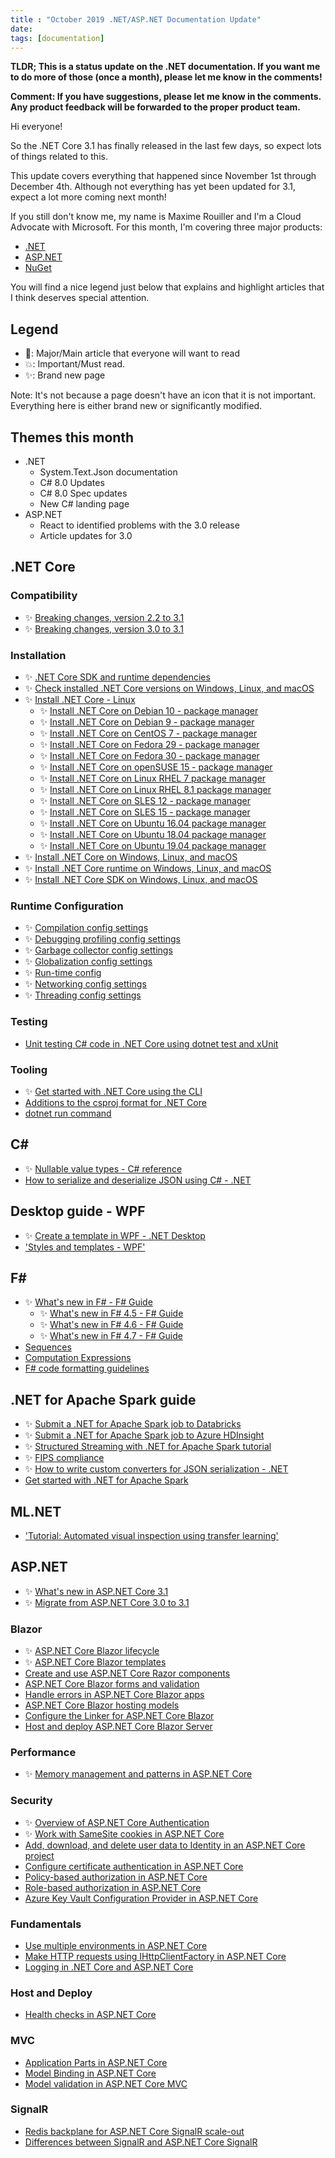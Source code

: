 ```yaml
---
title : "October 2019 .NET/ASP.NET Documentation Update"
date: 
tags: [documentation]
---
```


**TLDR; This is a status update on the .NET documentation. If you want me to do more of those (once a month), please let me know in the comments!**

**Comment: If you have suggestions, please let me know in the comments. Any product feedback will be forwarded to the proper product team.**


Hi everyone!

So the .NET Core 3.1 has finally released in the last few days, so expect lots of things related to this.

This update covers everything that happened since November 1st through December 4th. Although not everything has yet been updated for 3.1, expect a lot more coming next month!

If you still don't know me, my name is Maxime Rouiller and I'm a Cloud Advocate with Microsoft. For this month, I'm covering three major products:

* [.NET](https://github.com/dotnet/docs)
* [ASP.NET](https://github.com/aspnet/AspNetCore.Docs)
* [NuGet](https://github.com/NuGet/docs.microsoft.com-nuget)

You will find a nice legend just below that explains and highlight articles that I think deserves special attention.

## Legend

* 📢: Major/Main article that everyone will want to read
* 💥: Important/Must read.
* ✨: Brand new page

Note: It's not because a page doesn't have an icon that it is not important. Everything here is either brand new or significantly modified.

## Themes this month

* .NET
  - System.Text.Json documentation
  - C# 8.0 Updates
  - C# 8.0 Spec updates
  - New C# landing page
* ASP.NET
  - React to identified problems with the 3.0 release
  - Article updates for 3.0

## .NET Core

### Compatibility

* ✨ [Breaking changes, version 2.2 to 3.1](https://docs.microsoft.com/dotnet/core/compatibility/2.2-3.1?wt.mc_id=)
* ✨ [Breaking changes, version 3.0 to 3.1](https://docs.microsoft.com/dotnet/core/compatibility/3.0-3.1?wt.mc_id=)

### Installation

* ✨ [.NET Core SDK and runtime dependencies](https://docs.microsoft.com/dotnet/core/install/dependencies?wt.mc_id=)
* ✨ [Check installed .NET Core versions on Windows, Linux, and macOS](https://docs.microsoft.com/dotnet/core/install/how-to-detect-installed-versions?wt.mc_id=)
* ✨ [Install .NET Core - Linux](https://docs.microsoft.com/dotnet/core/install/linux-package-managers?wt.mc_id=)
  - ✨ [Install .NET Core on Debian 10 - package manager](https://docs.microsoft.com/dotnet/core/install/linux-package-manager-debian10?wt.mc_id=)
  - ✨ [Install .NET Core on Debian 9 - package manager](https://docs.microsoft.com/dotnet/core/install/linux-package-manager-debian9?wt.mc_id=)
  - ✨ [Install .NET Core on CentOS 7 - package manager](https://docs.microsoft.com/dotnet/core/install/linux-package-manager-centos7?wt.mc_id=)
  - ✨ [Install .NET Core on Fedora 29 - package manager](https://docs.microsoft.com/dotnet/core/install/linux-package-manager-fedora29?wt.mc_id=)
  - ✨ [Install .NET Core on Fedora 30 - package manager](https://docs.microsoft.com/dotnet/core/install/linux-package-manager-fedora30?wt.mc_id=)
  - ✨ [Install .NET Core on openSUSE 15 - package manager](https://docs.microsoft.com/dotnet/core/install/linux-package-manager-opensuse15?wt.mc_id=)
  - ✨ [Install .NET Core on Linux RHEL 7 package manager](https://docs.microsoft.com/dotnet/core/install/linux-package-manager-rhel7?wt.mc_id=)
  - ✨ [Install .NET Core on Linux RHEL 8.1 package manager](https://docs.microsoft.com/dotnet/core/install/linux-package-manager-rhel81?wt.mc_id=)
  - ✨ [Install .NET Core on SLES 12 - package manager](https://docs.microsoft.com/dotnet/core/install/linux-package-manager-sles12?wt.mc_id=)
  - ✨ [Install .NET Core on SLES 15 - package manager](https://docs.microsoft.com/dotnet/core/install/linux-package-manager-sles15?wt.mc_id=)
  - ✨ [Install .NET Core on Ubuntu 16.04 package manager](https://docs.microsoft.com/dotnet/core/install/linux-package-manager-ubuntu-1604?wt.mc_id=)
  - ✨ [Install .NET Core on Ubuntu 18.04 package manager](https://docs.microsoft.com/dotnet/core/install/linux-package-manager-ubuntu-1804?wt.mc_id=)
  - ✨ [Install .NET Core on Ubuntu 19.04 package manager](https://docs.microsoft.com/dotnet/core/install/linux-package-manager-ubuntu-1904?wt.mc_id=)
* ✨ [Install .NET Core on Windows, Linux, and macOS](https://docs.microsoft.com/dotnet/core/install/index?wt.mc_id=)
* ✨ [Install .NET Core runtime on Windows, Linux, and macOS](https://docs.microsoft.com/dotnet/core/install/runtime?wt.mc_id=)
* ✨ [Install .NET Core SDK on Windows, Linux, and macOS](https://docs.microsoft.com/dotnet/core/install/sdk?wt.mc_id=)

### Runtime Configuration

* ✨ [Compilation config settings](https://docs.microsoft.com/dotnet/core/run-time-config/compilation?wt.mc_id=)
* ✨ [Debugging profiling config settings](https://docs.microsoft.com/dotnet/core/run-time-config/debugging-profiling?wt.mc_id=)
* ✨ [Garbage collector config settings](https://docs.microsoft.com/dotnet/core/run-time-config/garbage-collector?wt.mc_id=)
* ✨ [Globalization config settings](https://docs.microsoft.com/dotnet/core/run-time-config/globalization?wt.mc_id=)
* ✨ [Run-time config](https://docs.microsoft.com/dotnet/core/run-time-config/index?wt.mc_id=)
* ✨ [Networking config settings](https://docs.microsoft.com/dotnet/core/run-time-config/networking?wt.mc_id=)
* ✨ [Threading config settings](https://docs.microsoft.com/dotnet/core/run-time-config/threading?wt.mc_id=)

### Testing

* [Unit testing C# code in .NET Core using dotnet test and xUnit](https://docs.microsoft.com/dotnet/core/testing/unit-testing-with-dotnet-test?wt.mc_id=)

### Tooling

* ✨ [Get started with .NET Core using the CLI](https://docs.microsoft.com/dotnet/core/tutorials/using-with-xplat-cli?wt.mc_id=)
* [Additions to the csproj format for .NET Core](https://docs.microsoft.com/dotnet/core/tools/csproj?wt.mc_id=)
* [dotnet run command](https://docs.microsoft.com/dotnet/core/tools/dotnet-run?wt.mc_id=)

## C\#

* ✨ [Nullable value types - C# reference](https://docs.microsoft.com/dotnet/csharp/language-reference/builtin-types/nullable-value-types?wt.mc_id=)
* [How to serialize and deserialize JSON using C# - .NET](https://docs.microsoft.com/dotnet/standard/serialization/system-text-json-how-to?wt.mc_id=)

## Desktop guide - WPF

* ✨ [Create a template in WPF - .NET Desktop](https://docs.microsoft.com/dotnet/desktop-wpf/themes/how-to-create-apply-template?wt.mc_id=)
* ['Styles and templates - WPF'](https://docs.microsoft.com/dotnet/desktop-wpf/fundamentals/styles-templates-overview?wt.mc_id=)

## F\#

* ✨ [What's new in F# - F# Guide](https://docs.microsoft.com/dotnet/fsharp/whats-new/index?wt.mc_id=)
  - ✨ [What's new in F# 4.5 - F# Guide](https://docs.microsoft.com/dotnet/fsharp/whats-new/fsharp-45?wt.mc_id=)
  - ✨ [What's new in F# 4.6 - F# Guide](https://docs.microsoft.com/dotnet/fsharp/whats-new/fsharp-46?wt.mc_id=)
  - ✨ [What's new in F# 4.7 - F# Guide](https://docs.microsoft.com/dotnet/fsharp/whats-new/fsharp-47?wt.mc_id=)
* [Sequences](https://docs.microsoft.com/dotnet/fsharp/language-reference/sequences?wt.mc_id=)
* [Computation Expressions](https://docs.microsoft.com/dotnet/fsharp/language-reference/computation-expressions?wt.mc_id=)
* [F# code formatting guidelines](https://docs.microsoft.com/dotnet/fsharp/style-guide/formatting?wt.mc_id=)

## .NET for Apache Spark guide

* ✨ [Submit a .NET for Apache Spark job to Databricks](https://docs.microsoft.com/dotnet/spark/how-to-guides/databricks-deploy-methods?wt.mc_id=)
* ✨ [Submit a .NET for Apache Spark job to Azure HDInsight](https://docs.microsoft.com/dotnet/spark/how-to-guides/hdinsight-deploy-methods?wt.mc_id=)
* ✨ [Structured Streaming with .NET for Apache Spark tutorial](https://docs.microsoft.com/dotnet/spark/tutorials/streaming?wt.mc_id=)
* ✨ [FIPS compliance](https://docs.microsoft.com/dotnet/standard/security/fips-compliance?wt.mc_id=)
* ✨ [How to write custom converters for JSON serialization - .NET](https://docs.microsoft.com/dotnet/standard/serialization/system-text-json-converters-how-to?wt.mc_id=)
* [Get started with .NET for Apache Spark](https://docs.microsoft.com/dotnet/spark/tutorials/get-started?wt.mc_id=)

## ML.NET

* ['Tutorial: Automated visual inspection using transfer learning'](https://docs.microsoft.com/dotnet/machine-learning/tutorials/image-classification-api-transfer-learning?wt.mc_id=)


## ASP.NET

* ✨ [What's new in ASP.NET Core 3.1](https://docs.microsoft.com/aspnet/core/release-notes/aspnetcore-3.1?wt.mc_id=)
* ✨ [Migrate from ASP.NET Core 3.0 to 3.1](https://docs.microsoft.com/aspnet/core/migration/30-to-31?wt.mc_id=)

### Blazor

* ✨ [ASP.NET Core Blazor lifecycle](https://docs.microsoft.com/aspnet/core/blazor/lifecycle?wt.mc_id=)
* ✨ [ASP.NET Core Blazor templates](https://docs.microsoft.com/aspnet/core/blazor/templates?wt.mc_id=)
* [Create and use ASP.NET Core Razor components](https://docs.microsoft.com/aspnet/core/blazor/components?wt.mc_id=)
* [ASP.NET Core Blazor forms and validation](https://docs.microsoft.com/aspnet/core/blazor/forms-validation?wt.mc_id=)
* [Handle errors in ASP.NET Core Blazor apps](https://docs.microsoft.com/aspnet/core/blazor/handle-errors?wt.mc_id=)
* [ASP.NET Core Blazor hosting models](https://docs.microsoft.com/aspnet/core/blazor/hosting-models?wt.mc_id=)
* [Configure the Linker for ASP.NET Core Blazor](https://docs.microsoft.com/aspnet/core/host-and-deploy/blazor/configure-linker?wt.mc_id=)
* [Host and deploy ASP.NET Core Blazor Server](https://docs.microsoft.com/aspnet/core/host-and-deploy/blazor/server?wt.mc_id=)

### Performance

* ✨ [Memory management and patterns in ASP.NET Core](https://docs.microsoft.com/aspnet/core/performance/memory?wt.mc_id=)

### Security

* ✨ [Overview of ASP.NET Core Authentication](https://docs.microsoft.com/aspnet/core/security/authentication/index?wt.mc_id=)
* ✨ [Work with SameSite cookies in ASP.NET Core](https://docs.microsoft.com/aspnet/core/security/samesite?wt.mc_id=)
* [Add, download, and delete user data to Identity in an ASP.NET Core project](https://docs.microsoft.com/aspnet/core/security/authentication/add-user-data?wt.mc_id=)
* [Configure certificate authentication in ASP.NET Core](https://docs.microsoft.com/aspnet/core/security/authentication/certauth?wt.mc_id=)
* [Policy-based authorization in ASP.NET Core](https://docs.microsoft.com/aspnet/core/security/authorization/policies?wt.mc_id=)
* [Role-based authorization in ASP.NET Core](https://docs.microsoft.com/aspnet/core/security/authorization/roles?wt.mc_id=)
* [Azure Key Vault Configuration Provider in ASP.NET Core](https://docs.microsoft.com/aspnet/core/security/key-vault-configuration?wt.mc_id=)

### Fundamentals

* [Use multiple environments in ASP.NET Core](https://docs.microsoft.com/aspnet/core/fundamentals/environments?wt.mc_id=)
* [Make HTTP requests using IHttpClientFactory in ASP.NET Core](https://docs.microsoft.com/aspnet/core/fundamentals/http-requests?wt.mc_id=)
* [Logging in .NET Core and ASP.NET Core](https://docs.microsoft.com/aspnet/core/fundamentals/logging/index?wt.mc_id=)

### Host and Deploy

* [Health checks in ASP.NET Core](https://docs.microsoft.com/aspnet/core/host-and-deploy/health-checks?wt.mc_id=)

### MVC

* [Application Parts in ASP.NET Core](https://docs.microsoft.com/aspnet/core/mvc/advanced/app-parts?wt.mc_id=)
* [Model Binding in ASP.NET Core](https://docs.microsoft.com/aspnet/core/mvc/models/model-binding?wt.mc_id=)
* [Model validation in ASP.NET Core MVC](https://docs.microsoft.com/aspnet/core/mvc/models/validation?wt.mc_id=)

### SignalR

* [Redis backplane for ASP.NET Core SignalR scale-out](https://docs.microsoft.com/aspnet/core/signalr/redis-backplane?wt.mc_id=)
* [Differences between SignalR and ASP.NET Core SignalR](https://docs.microsoft.com/aspnet/core/signalr/version-differences?wt.mc_id=)
